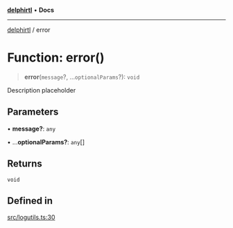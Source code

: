 [**delphirtl**](../README.md) • **Docs**

***

[delphirtl](../globals.md) / error

# Function: error()

> **error**(`message`?, ...`optionalParams`?): `void`

Description placeholder

## Parameters

• **message?**: `any`

• ...**optionalParams?**: `any`[]

## Returns

`void`

## Defined in

[src/logutils.ts:30](https://github.com/chuacw/delphirtl/blob/8ce65e250c1dfd9fa8a7bbe6d8347fa1cfdad851/src/logutils.ts#L30)
